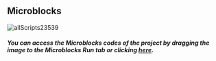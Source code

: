 ## Microblocks
![allScripts23539](https://user-images.githubusercontent.com/112697142/189669043-7d190f31-b42c-4e8f-9be6-ce5312df8a95.png)

##### You can access the Microblocks codes of the project by dragging the image to the Microblocks Run tab or clicking [here](https://microblocks.fun/run/microblocks.html#scripts=GP%20Scripts%0Adepends%20%27PicoBricks%27%0A%0Ascript%20798%20135%20%7B%0AwhenCondition%20%28%28pb_light_sensor%29%20%3C%2090%29%0Apb_set_rgb_color%20%28colorSwatch%20240%20237%20189%20255%29%0A%7D%0A%0Ascript%20795%20218%20%7B%0AwhenCondition%20%28not%20%28%28pb_light_sensor%29%20%3C%2090%29%29%0Apb_turn_off_RGB%0A%7D%0A%0A "here").

